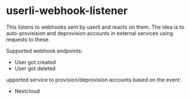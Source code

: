 # userli-webhook-listener

This listens to webhooks sent by userli and reacts on them. The idea is to
auto-provisision and deprovision accounts in external services using requests to
these.

Supported webhook endpoints:
- User got created
- User got deleted

upported service to provision/deprovision accounts based on the event:
- Nextcloud
